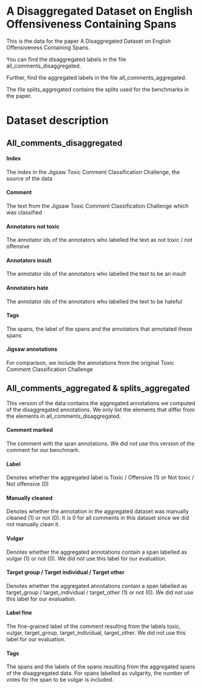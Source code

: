# A Disaggregated Dataset on English Offensiveness Containing Spans

This is the data for the paper A Disaggregated Dataset on English Offensiveness Containing Spans. 

You can find the disaggregated labels in the file all_comments_disaggregated. 

Further, find the aggregated labels in the file all_comments_aggregated. 

The file splits_aggregated contains the splits used for the benchmarks in the paper. 

# Dataset description


## All_comments_disaggregated 

#### Index
The index in the Jigsaw Toxic Comment Classification Challenge, the source of the data

#### Comment
The text from the Jigsaw Toxic Comment Classification Challenge which was classified

#### Annotators not toxic
The annotator ids of the annotators who labelled the text as not toxic / not offensive 

#### Annotators insult
The annotator ids of the annotators who labelled the text to be an insult

#### Annotators hate
The annotator ids of the annotators who labelled the text to be hateful

#### Tags
The spans, the label of the spans and the annotators that annotated these spans

#### Jigsaw annotations
For comparison, we include the annotations from the original Toxic Comment Classification Challenge


## All_comments_aggregated & splits_aggregated
This version of the data contains the aggregated annotations we computed of the disaggregated annotations. We only list the elements that differ from the elements in all_comments_disaggregated.

#### Comment marked
The comment with the span annotations. We did not use this version of the comment for our benchmark.

#### Label
Denotes whether the aggregated label is Toxic / Offensive (1) or Not toxic / Not offensive (0)

#### Manually cleaned
Denotes whether the annotation in the aggregated dataset was manually cleaned (1) or not (0). It is 0 for all comments in this dataset since we did not manually clean it. 

#### Vulgar
Denotes whether the aggregated annotations contain a span labelled as vulgar (1) or not (0). We did not use this label for our evaluation.

#### Target group / Target individual / Target other
Denotes whether the aggregated annotations contain a span labelled as target_group / target_individual / target_other (1) or not (0). We did not use this label for our evaluation.

#### Label fine
The fine-grained label of the comment resulting from the labels toxic, vulgar, target_group, target_individual, target_other. We did not use this label for our evaluation.

#### Tags
The spans and the labels of the spans resulting from the aggregated spans of the disaggregated data. For spans labelled as vulgarity, the number of votes for the span to be vulgar is included.





